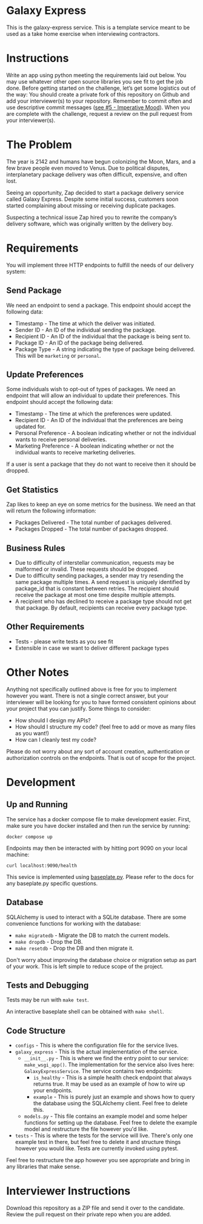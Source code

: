 # Galaxy Express

This is the galaxy-express service. This is a template service meant to be used as a take home exercise when interviewing contractors.

# Instructions

Write an app using python meeting the requirements laid out below. You may use whatever other open source libraries you see fit to get the job done. 
Before getting started on the challenge, let’s get some logistics out of the way: 
You should create a private fork of this repository on Github and add your interviewer(s) to your repository.
Remember to commit often and use descriptive commit messages ([see #5 - Imperative Mood](https://cbea.ms/git-commit/)).
When you are complete with the challenge, request a review on the pull request from your interviewer(s).

# The Problem

The year is 2142 and humans have begun colonizing the Moon, Mars, and a few brave people even moved to Venus. Due to political disputes, interplanetary package delivery was often difficult, expensive, and often lost. 

Seeing an opportunity, Zap decided to start a package delivery service called Galaxy Express. Despite some initial success, customers soon started complaining about missing or receiving duplicate packages. 

Suspecting a technical issue Zap hired you to rewrite the company’s delivery software, which was originally written by the delivery boy.

# Requirements

You will implement three HTTP endpoints to fulfill the needs of our delivery system:

## Send Package

We need an endpoint to send a package. This endpoint should accept the following data:

* Timestamp - The time at which the deliver was initiated.
* Sender ID - An ID of the individual sending the package.
* Recipient ID - An ID of the individual that the package is being sent to.
* Package ID - An ID of the package being delivered.
* Package Type - A string indicating the type of package being delivered. This will be `marketing` or `personal`.

## Update Preferences

Some individuals wish to opt-out of types of packages. We need an endpoint that will allow an individual to update their preferences. This endpoint should accept the following data:

* Timestamp - The time at which the preferences were updated.
* Recipient ID - An ID of the individual that the preferences are being updated for.
* Personal Preference - A boolean indicating whether or not the individual wants to receive personal deliveries.
* Marketing Preference - A boolean indicating whether or not the individual wants to receive marketing deliveries.

If a user is sent a package that they do not want to receive then it should be dropped.

## Get Statistics

Zap likes to keep an eye on some metrics for the business. We need an that will return the following information:

* Packages Delivered - The total number of packages delivered.
* Packages Dropped - The total number of packages dropped.

## Business Rules

* Due to difficulty of interstellar communication, requests may be malformed or invalid. These requests should be dropped.
* Due to difficulty sending packages, a sender may try resending the same
package multiple times. A send request is uniquely identified by package_id
that is constant between retries. The recipient should receive the package at
most one time despite multiple attempts.
* A recipient who has declined to receive a package type should not get that
package. By default, recipients can receive every package type.

## Other Requirements

* Tests - please write tests as you see fit
* Extensible in case we want to deliver different package types

# Other Notes

Anything not specifically outlined above is free for you to implement however you want. There is not a single correct answer, but your interviewer will be looking for you to have formed consistent opinions about your project that you can justify. Some things to consider:

* How should I design my APIs?
* How should I structure my code? (feel free to add or move as many files as you want!)
* How can I cleanly test my code?

Please do not worry about any sort of account creation, authentication or authorization controls on the endpoints. That is out of scope for the project.

# Development

## Up and Running

The service has a docker compose file to make development easier. First, make sure you have docker installed and then run the service by running:
```console
docker compose up
```

Endpoints may then be interacted with by hitting port 9090 on your local machine:
```console
curl localhost:9090/health
```

This sevice is implemented using [baseplate.py](https://baseplate.readthedocs.io/en/stable/). Please refer to the docs for any baseplate.py specific questions.

## Database

SQLAlchemy is used to interact with a SQLite database. There are some convenience functions for working with the database:

* `make migratedb` - Migrate the DB to match the current models.
* `make dropdb` - Drop the DB.
* `make resetdb` - Drop the DB and then migrate it.

Don't worry about improving the database choice or migration setup as part of your work. This is left simple to reduce scope of the project.

## Tests and Debugging

Tests may be run with `make test`.

An interactive baseplate shell can be obtained with `make shell`.

## Code Structure

* `configs` - This is where the configuration file for the service lives.
* `galaxy_express` - This is the actual implementation of the service.
    * `__init__.py` - This is where we find the entry point to our service: `make_wsgi_app()`. The implementation for the service also lives here: `GalaxyExpressService`. The service contains two endpoints:
        * `is_healthy` - This is a simple health check endpoint that always returns true. It may be used as an example of how to wire up your endpoints.
        * `example` - This is purely just an example and shows how to query the database using the SQLAlchemy client. Feel free to delete this.
    * `models.py` - This file contains an example model and some helper functions for setting up the database. Feel free to delete the example model and restructure the file however you'd like.
* `tests` - This is where the tests for the service will live. There's only one example test in there, but feel free to delete it and structure things however you would like. Tests are currently invoked using pytest.

Feel free to restructure the app however you see appropriate and bring in any libraries that make sense.

# Interviewer Instructions

Download this repository as a ZIP file and send it over to the candidate. Review the pull request on their private repo when you are added.
